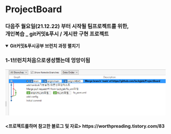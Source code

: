 # ProjectBoard

<h3>다음주 월요일(21.12.22) 부터 시작될 팀프로젝트를 위한, <br>
개인복습 _ git커밋&푸시 / 게시판 구현 프로젝트</h3>

<details open>
  
  <summary> 
    <b>Git커밋&푸시공부 브런치 과정 펼치기</b>
  </summary>
  <div>
   <h3>1-1브런치처음으로생성했는데 엉망이됨</h3>
   <img src=/image/add_gitimage.jpg>
  </div>
</details>





















<h4>
<프로젝트를하며 참고한 블로그 및 자료>
https://worthpreading.tistory.com/83
</h4>
